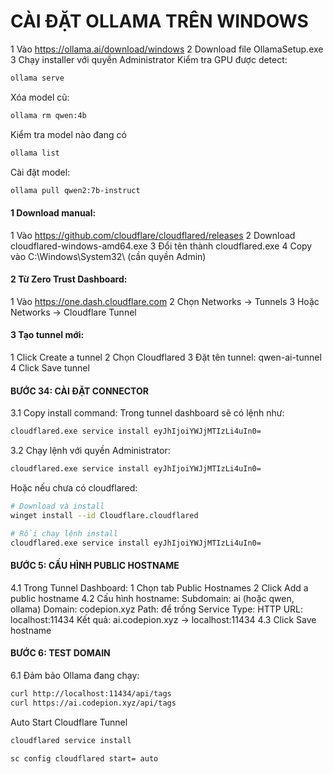 # CÀI ĐẶT OLLAMA TRÊN WINDOWS
1 Vào https://ollama.ai/download/windows
2 Download file OllamaSetup.exe
3 Chạy installer với quyền Administrator
Kiểm tra GPU được detect:
```bash
ollama serve
```
Xóa model cũ:
```bash
ollama rm qwen:4b
```
Kiểm tra model nào đang có
```bash
ollama list
```
Cài đặt model:
```bash
ollama pull qwen2:7b-instruct
```
#### 1 Download manual:
1 Vào https://github.com/cloudflare/cloudflared/releases
2 Download cloudflared-windows-amd64.exe
3 Đổi tên thành cloudflared.exe
4 Copy vào C:\Windows\System32\ (cần quyền Admin)
#### 2 Từ Zero Trust Dashboard:
1 Vào https://one.dash.cloudflare.com
2 Chọn Networks → Tunnels
3 Hoặc Networks → Cloudflare Tunnel
#### 3 Tạo tunnel mới:
1 Click Create a tunnel
2 Chọn Cloudflared
3 Đặt tên tunnel: qwen-ai-tunnel
4 Click Save tunnel
#### BƯỚC 34: CÀI ĐẶT CONNECTOR
3.1 Copy install command:
Trong tunnel dashboard sẽ có lệnh như:
```bash
cloudflared.exe service install eyJhIjoiYWJjMTIzLi4uIn0=
```
3.2 Chạy lệnh với quyền Administrator:
```bash
cloudflared.exe service install eyJhIjoiYWJjMTIzLi4uIn0=
```
Hoặc nếu chưa có cloudflared:
```bash
# Download và install
winget install --id Cloudflare.cloudflared

# Rồi chạy lệnh install
cloudflared.exe service install eyJhIjoiYWJjMTIzLi4uIn0=
```
#### BƯỚC 5: CẤU HÌNH PUBLIC HOSTNAME
4.1 Trong Tunnel Dashboard:
1 Chọn tab Public Hostnames
2 Click Add a public hostname
4.2 Cấu hình hostname:
 Subdomain: ai (hoặc qwen, ollama)
 Domain: codepion.xyz
 Path: để trống
 Service Type: HTTP
 URL: localhost:11434
Kết quả: ai.codepion.xyz → localhost:11434
4.3 Click Save hostname
#### BƯỚC 6: TEST DOMAIN
6.1 Đảm bảo Ollama đang chạy:
```bash
curl http://localhost:11434/api/tags
curl https://ai.codepion.xyz/api/tags
```
Auto Start Cloudflare Tunnel
```bash
cloudflared service install
```
```bash
sc config cloudflared start= auto
```
